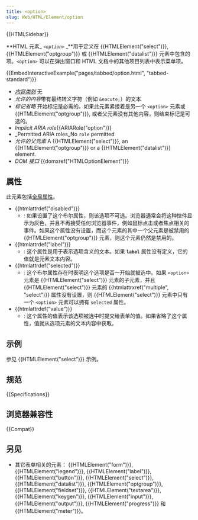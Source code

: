 ```yaml
---
title: <option>
slug: Web/HTML/Element/option
---
```


{{HTMLSidebar}}

**HTML 元素\_ _`<option>`_ \_**用于定义在 {{HTMLElement("select")}}, {{HTMLElement("optgroup")}} 或 {{HTMLElement("datalist")}} 元素中包含的项。`<option>` 可以在弹出窗口和 HTML 文档中的其他项目列表中表示菜单项。

{{EmbedInteractiveExample("pages/tabbed/option.html", "tabbed-standard")}}

- _[内容类别](/zh-CN/docs/Web/HTML/Content_categories)_ 无
- *允许的内容*带有最终转义字符（例如 `&eacute;`）的文本
- _标记省略_ 开始标记是必需的。如果此元素紧接着是另一个 `<option>` 元素或{{HTMLElement("optgroup")}}, 或者父元素没有其他内容，则结束标记是可选的。
- _Implicit ARIA role_{{ARIARole("option")}}
- \_Permitted ARIA roles_No `role` permitted
- _允许的父元素_ A {{HTMLElement("select")}}, an {{HTMLElement("optgroup")}} or a {{HTMLElement("datalist")}} element.
- _DOM 接口_ {{domxref("HTMLOptionElement")}}

## 属性

此元素包括[全局属性](/zh-CN/docs/Web/HTML/Global_attributes)。

- {{htmlattrdef("disabled")}}
  - : 如果设置了这个布尔属性，则该选项不可选。浏览器通常会将这种控件显示为灰色，并且不再接受任何浏览器事件，例如鼠标点击或者焦点相关的事件。如果这个属性没有设置，而这个元素的其中一个父元素是被禁用的 {{HTMLElement("optgroup")}} 元素，则这个元素仍然是禁用的。
- {{htmlattrdef("label")}}
  - : 这个属性是用于表示选项含义的文本。如果 **`label`** 属性没有定义，它的值就是元素文本内容。
- {{htmlattrdef("selected")}}
  - : 这个布尔属性存在时表明这个选项是否一开始就被选中。如果 `<option>` 元素是 {{HTMLElement("select")}} 元素的子元素，并且 {{HTMLElement("select")}} 元素的 {{htmlattrxref("multiple", "select")}} 属性没有设置，则 {{HTMLElement("select")}} 元素中只有一个 `<option>` 元素可以拥有 `selected` 属性。
- {{htmlattrdef("value")}}
  - : 这个属性的值表示该选项被选中时提交给表单的值。如果省略了这个属性，值就从选项元素的文本内容中获取。

## 示例

参见 {{HTMLElement("select")}} 示例。

## 规范

{{Specifications}}

## 浏览器兼容性

{{Compat}}

## 另见

- 其它表单相关的元素： {{HTMLElement("form")}}, {{HTMLElement("legend")}}, {{HTMLElement("label")}}, {{HTMLElement("button")}}, {{HTMLElement("select")}}, {{HTMLElement("datalist")}}, {{HTMLElement("optgroup")}}, {{HTMLElement("fieldset")}}, {{HTMLElement("textarea")}}, {{HTMLElement("keygen")}}, {{HTMLElement("input")}}, {{HTMLElement("output")}}, {{HTMLElement("progress")}} 和 {{HTMLElement("meter")}}。
